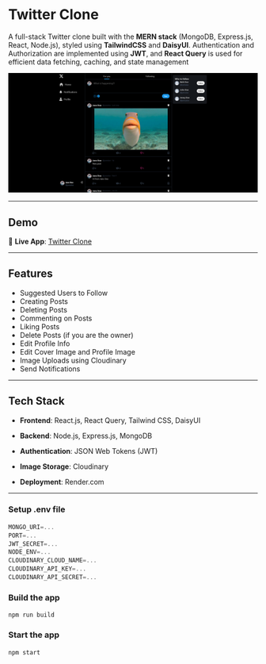 # Twitter Clone

A full-stack Twitter clone built with the **MERN stack** (MongoDB, Express.js, React, Node.js), styled using **TailwindCSS** and **DaisyUI**. Authentication and Authorization are implemented using **JWT**, and **React Query** is used for efficient data fetching, caching, and state management

![Demo App](/frontend/public/screenshot-for-readme.png)

---

## Demo

🔗 **Live App**: [Twitter Clone](https://real-time-chat-app-fqbd.onrender.com)

---

## Features

-   Suggested Users to Follow
-   Creating Posts
-   Deleting Posts
-   Commenting on Posts
-   Liking Posts
-   Delete Posts (if you are the owner)
-   Edit Profile Info
-   Edit Cover Image and Profile Image
-   Image Uploads using Cloudinary
-   Send Notifications

---

## Tech Stack

- **Frontend**: React.js, React Query, Tailwind CSS, DaisyUI

- **Backend**: Node.js, Express.js, MongoDB

- **Authentication**: JSON Web Tokens (JWT)

- **Image Storage**: Cloudinary

- **Deployment**: Render.com

---

### Setup .env file

```js
MONGO_URI=...
PORT=...
JWT_SECRET=...
NODE_ENV=...
CLOUDINARY_CLOUD_NAME=...
CLOUDINARY_API_KEY=...
CLOUDINARY_API_SECRET=...
```

### Build the app

```shell
npm run build
```

### Start the app

```shell
npm start
```
